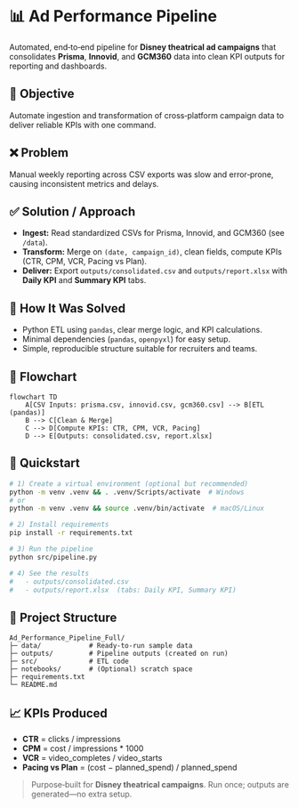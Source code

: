 # 📊 Ad Performance Pipeline

Automated, end‑to‑end pipeline for **Disney theatrical ad campaigns** that consolidates **Prisma**, **Innovid**, and **GCM360** data into clean KPI outputs for reporting and dashboards.

## 🎯 Objective
Automate ingestion and transformation of cross‑platform campaign data to deliver reliable KPIs with one command.

## ❌ Problem
Manual weekly reporting across CSV exports was slow and error‑prone, causing inconsistent metrics and delays.

## ✅ Solution / Approach
- **Ingest:** Read standardized CSVs for Prisma, Innovid, and GCM360 (see `/data`).
- **Transform:** Merge on `(date, campaign_id)`, clean fields, compute KPIs (CTR, CPM, VCR, Pacing vs Plan).
- **Deliver:** Export `outputs/consolidated.csv` and `outputs/report.xlsx` with **Daily KPI** and **Summary KPI** tabs.

## 🔧 How It Was Solved
- Python ETL using `pandas`, clear merge logic, and KPI calculations.
- Minimal dependencies (`pandas`, `openpyxl`) for easy setup.
- Simple, reproducible structure suitable for recruiters and teams.

## 🔄 Flowchart
```mermaid
flowchart TD
    A[CSV Inputs: prisma.csv, innovid.csv, gcm360.csv] --> B[ETL (pandas)]
    B --> C[Clean & Merge]
    C --> D[Compute KPIs: CTR, CPM, VCR, Pacing]
    D --> E[Outputs: consolidated.csv, report.xlsx]
```

## 🚀 Quickstart
```bash
# 1) Create a virtual environment (optional but recommended)
python -m venv .venv && . .venv/Scripts/activate  # Windows
# or
python -m venv .venv && source .venv/bin/activate  # macOS/Linux

# 2) Install requirements
pip install -r requirements.txt

# 3) Run the pipeline
python src/pipeline.py

# 4) See the results
#   - outputs/consolidated.csv
#   - outputs/report.xlsx  (tabs: Daily KPI, Summary KPI)
```

## 📂 Project Structure
```
Ad_Performance_Pipeline_Full/
├─ data/            # Ready-to-run sample data
├─ outputs/         # Pipeline outputs (created on run)
├─ src/             # ETL code
├─ notebooks/       # (Optional) scratch space
├─ requirements.txt
└─ README.md
```

## 📈 KPIs Produced
- **CTR** = clicks / impressions  
- **CPM** = cost / impressions * 1000  
- **VCR** = video_completes / video_starts  
- **Pacing vs Plan** = (cost − planned_spend) / planned_spend  

> Purpose‑built for **Disney theatrical campaigns**. Run once; outputs are generated—no extra setup.
